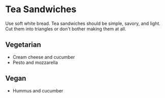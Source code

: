 Tea Sandwiches
==============

Use soft white bread. Tea sandwiches should be simple, savory, and light. Cut them into triangles or don't bother making them at all. 

Vegetarian
----------
- Cream cheese and cucumber
- Pesto and mozzarella 

Vegan
-----
- Hummus and cucumber 
